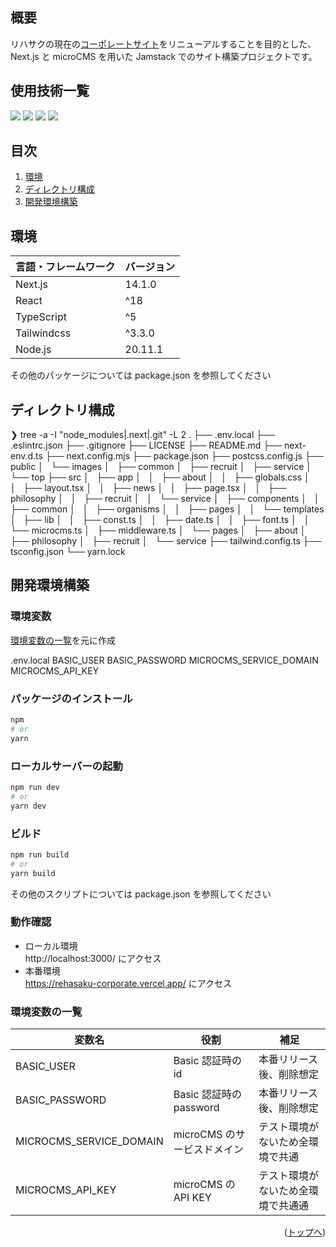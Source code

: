 <div id="top"></div>

## 概要

リハサクの現在の[コーポレートサイト](https://rehasaku.net/)をリニューアルすることを目的とした、  
Next.js と microCMS を用いた Jamstack でのサイト構築プロジェクトです。

## 使用技術一覧

<p style="display: inline">
  <img src="https://img.shields.io/badge/-Next.js-000000.svg?logo=next.js&style=for-the-badge">
  <img src="https://img.shields.io/badge/-React-000000?style=for-the-badge&logo=react&logoColor=61DAFB">
  <img src="https://img.shields.io/badge/-TypeScript-000000.svg?style=for-the-badge&logo=typescript&">
  <img src="https://img.shields.io/badge/-TailwindCSS-000000.svg?logo=tailwindcss&style=for-the-badge">
</p>

## 目次

1. [環境](#環境)
2. [ディレクトリ構成](#ディレクトリ構成)
3. [開発環境構築](#開発環境構築)

## 環境

<!-- 言語、フレームワーク、ミドルウェア、インフラの一覧とバージョンを記載 -->

| 言語・フレームワーク | バージョン |
| -------------------- | ---------- |
| Next.js              | 14.1.0     |
| React                | ^18        |
| TypeScript           | ^5         |
| Tailwindcss          | ^3.3.0     |
| Node.js              | 20.11.1    |

その他のパッケージについては package.json を参照してください

## ディレクトリ構成

❯ tree -a -I "node_modules|.next|.git" -L 2
.
├── .env.local
├── .eslintrc.json
├── .gitignore
├── LICENSE
├── README.md
├── next-env.d.ts
├── next.config.mjs
├── package.json
├── postcss.config.js
├── public
│   └── images
│   ├── common
│   ├── recruit
│   ├── service
│   └── top
├── src
│   ├── app
│   │   ├── about
│   │   ├── globals.css
│   │   ├── layout.tsx
│   │   ├── news
│   │   ├── page.tsx
│   │   ├── philosophy
│   │   ├── recruit
│   │   └── service
│   ├── components
│   │   ├── common
│   │   ├── organisms
│   │   ├── pages
│   │   └── templates
│   ├── lib
│   │   ├── const.ts
│   │   ├── date.ts
│   │   ├── font.ts
│   │   └── microcms.ts
│   ├── middleware.ts
│   └── pages
│   ├── about
│   ├── philosophy
│   ├── recruit
│   └── service
├── tailwind.config.ts
├── tsconfig.json
└── yarn.lock

## 開発環境構築

### 環境変数

[環境変数の一覧](#環境変数の一覧)を元に作成

.env.local
BASIC_USER
BASIC_PASSWORD
MICROCMS_SERVICE_DOMAIN
MICROCMS_API_KEY

### パッケージのインストール

```bash
npm
# or
yarn
```

### ローカルサーバーの起動

```bash
npm run dev
# or
yarn dev
```

### ビルド

```bash
npm run build
# or
yarn build
```

その他のスクリプトについては package.json を参照してください

### 動作確認

- ローカル環境  
  http://localhost:3000/ にアクセス
- 本番環境  
  https://rehasaku-corporate.vercel.app/ にアクセス

### 環境変数の一覧

| 変数名                  | 役割                        | 補足                               |
| ----------------------- | --------------------------- | ---------------------------------- |
| BASIC_USER              | Basic 認証時の id           | 本番リリース後、削除想定           |
| BASIC_PASSWORD          | Basic 認証時の password     | 本番リリース後、削除想定           |
| MICROCMS_SERVICE_DOMAIN | microCMS のサービスドメイン | テスト環境がないため全環境で共通   |
| MICROCMS_API_KEY        | microCMS の API KEY         | テスト環境がないため全環境で共通通 |

<p align="right">(<a href="#top">トップへ</a>)</p>
